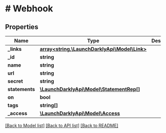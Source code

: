 # # Webhook

## Properties

Name | Type | Description | Notes
------------ | ------------- | ------------- | -------------
**_links** | [**array<string,\LaunchDarklyApi\Model\Link>**](Link.md) |  |
**_id** | **string** |  |
**name** | **string** |  | [optional]
**url** | **string** |  |
**secret** | **string** |  | [optional]
**statements** | [**\LaunchDarklyApi\Model\StatementRep[]**](StatementRep.md) |  | [optional]
**on** | **bool** |  |
**tags** | **string[]** |  |
**_access** | [**\LaunchDarklyApi\Model\Access**](Access.md) |  | [optional]

[[Back to Model list]](../../README.md#models) [[Back to API list]](../../README.md#endpoints) [[Back to README]](../../README.md)
